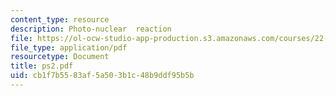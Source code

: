 ```yaml
---
content_type: resource
description: Photo-nuclear  reaction
file: https://ol-ocw-studio-app-production.s3.amazonaws.com/courses/22-101-applied-nuclear-physics-fall-2003/cb1f7b5583af5a503b1c48b9ddf95b5b_ps2.pdf
file_type: application/pdf
resourcetype: Document
title: ps2.pdf
uid: cb1f7b55-83af-5a50-3b1c-48b9ddf95b5b
---
```

